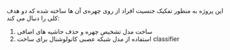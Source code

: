 این پروژه به منظور تفکیک جنسیت افراد از روی چهره‌ی آن ها ساخته شده که دو هدف کلی را دنبال می کند:
1) ساخت مدل تشخیص چهره و حذف حاشیه های اضافی
2) استفاده از مدل شبکه عصبی کانولوشنال برای ساخت classifier
